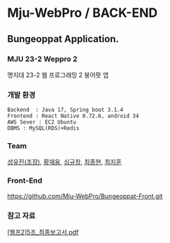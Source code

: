 # Mju-WebPro / BACK-END
## Bungeoppat Application.
### MJU 23-2 Weppro 2
명지대 23-2 웹 프로그래밍 2 붕어팟 앱

### 개발 환경
```
Backend  : Java 17, Spring boot 3.1.4
Frontend : React Native 0.72.6, android 34
AWS Sever : EC2 Ubuntu
DBMS : MySQL(RDS)+Redis
```

### Team
[성유진(조장)](https://github.com/uuujini),
[황재웅](https://github.com/wodnd0131),
[심규창](https://github.com/gyuchangShim),
[최종현](https://github.com/JHyeonC),
[최지훈](https://github.com/choijihoooon)

### Front-End
https://github.com/Mju-WebPro/Bungeoppat-Front.git
### 참고 자료
[[웹프2]5조_최종보고서.pdf](https://github.com/Mju-WebPro/Bungeoppat-Back/files/13723348/2.5._.pdf)

